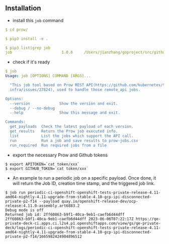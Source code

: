 ## Installation

- install this `job` command
```yaml
$ cd prow/

$ pip3 install -e .

$ pip3 list|grep job
job                      1.0.8     /Users/jianzhang/goproject/src/github.com/openshift/release-tests/prow
```
- check if it's ready
```yaml
$ job
Usage: job [OPTIONS] COMMAND [ARGS]...

  "This job tool based on Prow REST API(https://github.com/kubernetes/test-
  infra/issues/27824), used to handle those remote_api jobs.

Options:
  --version             Show the version and exit.
  --debug / --no-debug
  --help                Show this message and exit.

Commands:
  get_payloads  Check the latest payload of each version.
  get_results   Return the Prow job executed info.
  list          List the jobs which support the API call.
  run           Run a job and save results to prow-jobs.csv
  run_required  Run required jobs from a file
```
- export the necessary Prow and Github tokens
```console
$ export APITOKEN=`cat token/xxx`
$ export GITHUB_TOKEN=`cat token/xxx`
``` 
- An example to run a periodic job on a specific payload.
Once done, it will return the Job ID, creation time stamp, and the triggered job link.
```console
$ job run periodic-ci-openshift-openshift-tests-private-release-4.11-amd64-nightly-4.11-upgrade-from-stable-4.10-gcp-ipi-disconnected-private-p2-f14 --payload quay.io/openshift-release-dev/ocp-release:4.11.0-assembly.art6883.2
Debug mode is off
Returned job id: 2ff60863-b9f1-40ca-9eb1-caefb6d44dff
2ff60863-b9f1-40ca-9eb1-caefb6d44dff 2023-06-06T07:22:17Z https://qe-private-deck-ci.apps.ci.l2s4.p1.openshiftapps.com/view/gs/qe-private-deck/logs/periodic-ci-openshift-openshift-tests-private-release-4.11-amd64-nightly-4.11-upgrade-from-stable-4.10-gcp-ipi-disconnected-private-p2-f14/1665982424904896512 
```
